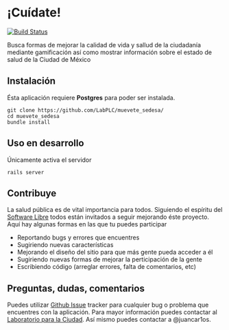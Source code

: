 # ¡Cuídate!

[![Build Status](https://img.shields.io/travis/labplc/muevete_sedesa.svg)][travis]

[travis]: http://travis-ci.org/labplc/muevete_sedesa

Busca formas de mejorar la calidad de vida y sallud de la ciudadanía mediante gamificación así como mostrar información sobre el estado de salud de la Ciudad de México

## Instalación

Ésta aplicación requiere **Postgres** para poder ser instalada.

```
git clone https://github.com/LabPLC/muevete_sedesa/
cd muevete_sedesa
bundle install
```


## Uso en desarrollo

Únicamente activa el servidor

```
rails server
```

## Contribuye

La salud pública es de vital importancia para todos. Siguiendo el espíritu del [Software Libre](https://www.google.com.mx/search?q=espiritu&oq=espiritu&aqs=chrome..69i57j0l3.2953j0j1&sourceid=chrome&ie=UTF-8) todos están invitados a seguir mejorando éste proyecto. Aquí hay algunas formas en las que tu puedes participar

- Reportando bugs y errores que encuentres
- Sugiriendo nuevas características
- Mejorando el diseño del sitio para que más gente pueda acceder a él
- Sugiriendo nuevas formas de mejorar la perticipación de la gente
- Escribiendo código (arreglar errores, falta de comentarios, etc)


## Preguntas, dudas, comentarios

Puedes utilizar [Github Issue](https://github.com/LabPLC/muevete_sedesa/issues) tracker para cualquier bug o problema que encuentres con la aplicación. Para mayor información puedes contactar al [Laboratorio para la Ciudad](http://labplc.mx).  Así mismo puedes contactar a @juancar1os.

